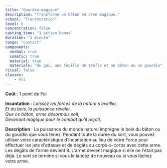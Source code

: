 ```yaml
---
title: "Gourdin magique"
description: "Transforme un bâton en arme magique."
school: "Transmutation"
level: 0
concentration: false
casting_time: "1 action bonus"
duration: "1 minute"
range: "contact"
components:
  verbal: true
  somatic: true
  material: true
  materials: "du gui, une feuille de trèfle et un bâton ou un gourdin"
ritual: false
classes:
    - Foi
---
```

**Coût** : 1 point de Foi  

**Incantation** : *Laissez les forces de la nature s'éveiller,*    
*Et du bois, la puissance révéler.*    
*Que ce bâton, arme désormais soit,*    
*Devenant magique pour le combat qu'il reçoit.*   

**Description** : La puissance du monde naturel imprègne le bois du bâton ou du gourdin que vous tenez. Pendant toute la durée du sort, vous pouvez utiliser votre caractéristique d'incantation au lieu de votre Force pour effectuer les jets d'attaque et de dégâts au corps-à-corps avec cette arme. Les dégâts de l'arme devient 8. L'arme devient magique si elle ne l'était pas déjà. Le sort se termine si vous le lancez de nouveau ou si vous lâchez votre arme.  
